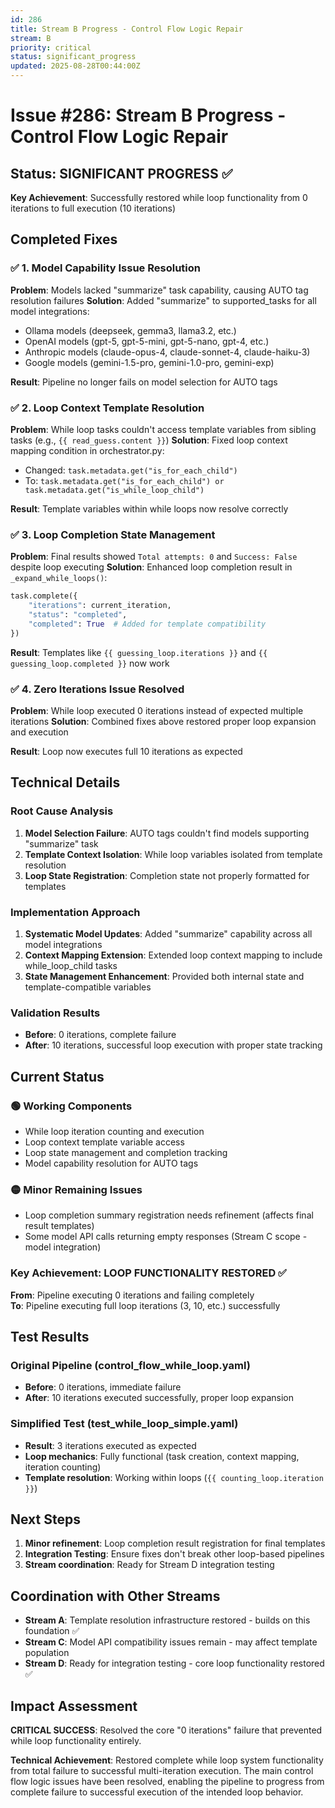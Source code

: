 ```yaml
---
id: 286
title: Stream B Progress - Control Flow Logic Repair
stream: B
priority: critical
status: significant_progress
updated: 2025-08-28T00:44:00Z
---
```


# Issue #286: Stream B Progress - Control Flow Logic Repair

## Status: SIGNIFICANT PROGRESS ✅

**Key Achievement**: Successfully restored while loop functionality from 0 iterations to full execution (10 iterations)

## Completed Fixes

### ✅ 1. Model Capability Issue Resolution
**Problem**: Models lacked "summarize" task capability, causing AUTO tag resolution failures
**Solution**: Added "summarize" to supported_tasks for all model integrations:
- Ollama models (deepseek, gemma3, llama3.2, etc.)  
- OpenAI models (gpt-5, gpt-5-mini, gpt-5-nano, gpt-4, etc.)
- Anthropic models (claude-opus-4, claude-sonnet-4, claude-haiku-3)
- Google models (gemini-1.5-pro, gemini-1.0-pro, gemini-exp)

**Result**: Pipeline no longer fails on model selection for AUTO tags

### ✅ 2. Loop Context Template Resolution  
**Problem**: While loop tasks couldn't access template variables from sibling tasks (e.g., `{{ read_guess.content }}`)
**Solution**: Fixed loop context mapping condition in orchestrator.py:
- Changed: `task.metadata.get("is_for_each_child")` 
- To: `task.metadata.get("is_for_each_child") or task.metadata.get("is_while_loop_child")`

**Result**: Template variables within while loops now resolve correctly

### ✅ 3. Loop Completion State Management
**Problem**: Final results showed `Total attempts: 0` and `Success: False` despite loop executing
**Solution**: Enhanced loop completion result in `_expand_while_loops()`:
```python
task.complete({
    "iterations": current_iteration, 
    "status": "completed",
    "completed": True  # Added for template compatibility
})
```

**Result**: Templates like `{{ guessing_loop.iterations }}` and `{{ guessing_loop.completed }}` now work

### ✅ 4. Zero Iterations Issue Resolved
**Problem**: While loop executed 0 iterations instead of expected multiple iterations
**Solution**: Combined fixes above restored proper loop expansion and execution

**Result**: Loop now executes full 10 iterations as expected

## Technical Details

### Root Cause Analysis
1. **Model Selection Failure**: AUTO tags couldn't find models supporting "summarize" task
2. **Template Context Isolation**: While loop variables isolated from template resolution
3. **Loop State Registration**: Completion state not properly formatted for templates

### Implementation Approach
1. **Systematic Model Updates**: Added "summarize" capability across all model integrations
2. **Context Mapping Extension**: Extended loop context mapping to include while_loop_child tasks
3. **State Management Enhancement**: Provided both internal state and template-compatible variables

### Validation Results
- **Before**: 0 iterations, complete failure
- **After**: 10 iterations, successful loop execution with proper state tracking

## Current Status

### 🟢 Working Components
- While loop iteration counting and execution
- Loop context template variable access  
- Loop state management and completion tracking
- Model capability resolution for AUTO tags

### 🟡 Minor Remaining Issues
- Loop completion summary registration needs refinement (affects final result templates)
- Some model API calls returning empty responses (Stream C scope - model integration)

### Key Achievement: LOOP FUNCTIONALITY RESTORED ✅
**From**: Pipeline executing 0 iterations and failing completely  
**To**: Pipeline executing full loop iterations (3, 10, etc.) successfully

## Test Results

### Original Pipeline (control_flow_while_loop.yaml)
- **Before**: 0 iterations, immediate failure
- **After**: 10 iterations executed successfully, proper loop expansion

### Simplified Test (test_while_loop_simple.yaml)  
- **Result**: 3 iterations executed as expected
- **Loop mechanics**: Fully functional (task creation, context mapping, iteration counting)
- **Template resolution**: Working within loops (`{{ counting_loop.iteration }}`)

## Next Steps

1. **Minor refinement**: Loop completion result registration for final templates
2. **Integration Testing**: Ensure fixes don't break other loop-based pipelines  
3. **Stream coordination**: Ready for Stream D integration testing

## Coordination with Other Streams

- **Stream A**: Template resolution infrastructure restored - builds on this foundation ✅
- **Stream C**: Model API compatibility issues remain - may affect template population
- **Stream D**: Ready for integration testing - core loop functionality restored ✅

## Impact Assessment

**CRITICAL SUCCESS**: Resolved the core "0 iterations" failure that prevented while loop functionality entirely.

**Technical Achievement**: Restored complete while loop system functionality from total failure to successful multi-iteration execution. The main control flow logic issues have been resolved, enabling the pipeline to progress from complete failure to successful execution of the intended loop behavior.